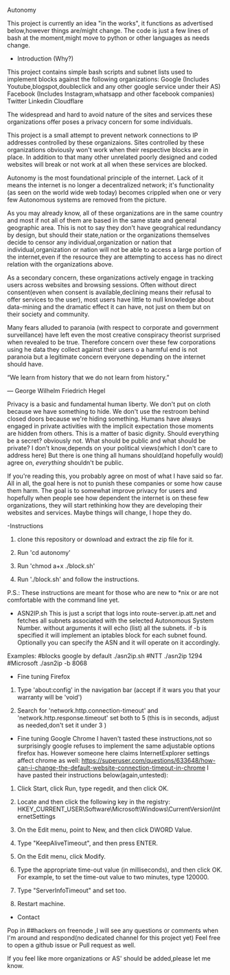 Autonomy 

This project is currently an idea "in the works", it functions as advertised below,however things are/might change. 
The code is just a few lines of bash at the moment,might move to python or other languages as needs change. 

- Introduction (Why?)

This project contains simple bash scripts and subnet lists used to implement blocks against the following organizations:
Google (Includes Youtube,blogspot,doubleclick and any other google service under their AS)
Facebook (Includes Instagram,whatsapp and other facebook companies)
Twitter
Linkedin
Cloudflare

The widespread and hard to avoid nature of the sites and services these organizations offer
poses a privacy concern for some individuals. 

This project is a small attempt to prevent network connections to IP addresses controlled
by these organizaions. Sites controlled by these organizations obviously won't work when their
respective blocks are in place. In addition to that many other unrelated poorly designed and coded
websites will break or not work at all when these services are blocked. 

Autonomy is the most foundational principle of the internet. 
Lack of it means the internet is no longer a decentralized network;
it's functionality (as seen on the world wide web today) becomes crippled 
when one or very few Autonomous systems are removed from the picture. 

As you may already know, all of these organizations are in the same country and most if not all 
of them are based in the same state and general geographic area. This is not to say they don't have
geograhical redundancy by design, but should their state,nation or the organizations themselves decide 
to censor any individual,organization or nation that individual,organization or nation will not be able to
access a large portion of the internet,even if the resource they are attempting to access has no direct relation 
with the organizations above. 

As a secondary concern, these organizations actively engage in tracking users across websites and browsing sessions.
Often without direct consent(even when consent is available,declining means their refusal to offer services to the user),
most users have little to null knowledge about data-mining and the dramatic effect it can have, not just on them but on their 
society and community. 

Many fears alluded to paranoia (with respect to corporate and government surveillance) have left even the most creative conspiracy theorist
surprised when revealed to be true. Therefore concern over these few corporations using he data they collect against their users o a harmful end
is not paranoia but a legitimate concern everyone depending on the internet should have. 


“We learn from history that we do not learn from history.”

― George Wilhelm Friedrich Hegel 

Privacy is a basic and fundamental human liberty. We don't put on cloth because we have something to hide.
We don't use the restroom behind closed doors because we're hiding something. Humans have always engaged in private 
activities with the implicit expectation those moments are hidden from others. This is a matter of basic dignity. 
Should everything be a secret? obviously not. What should be public and what should be private? I don't know,depends on your political views(which I don't care to address here)
But there is one thing all humans should(and hopefully would) agree on, *everything* shouldn't be public.

If you're reading this, you probably agree on most of what I have said so far. All in all, the goal here is not to punish these companies
or some how cause them harm. The goal is to somewhat improve privacy for users and hopefully when people see how dependent the internet is 
on these few organizations, they will start rethinking how they are developing their websites and services. Maybe things will change, I hope they do. 


-Instructions

1) clone this repository or download and extract the zip file for it. 

2) Run 'cd autonomy' 

3) Run 'chmod a+x ./block.sh'

4) Run './block.sh' and follow the instructions. 

P.S.: These instructions are meant for those who are new to *nix or are not comfortable with the command line yet. 

- ASN2IP.sh
 This is just a script that logs into route-server.ip.att.net and fetches all subnets associated with the selected Autonomous System Number.
 without arguments it will echo (list) all the subnets.
 if -b is specified it will implement an iptables block for each subnet found.
 Optionally you can specify the ASN and it will operate on it accordingly. 
 
 Examples:
	#blocks google by default
	./asn2ip.sh
	#NTT
	./asn2ip 1294 
	#Microsoft
	./asn2ip -b 8068
	
- Fine tuning Firefox

1) Type 'about:config' in the navigation bar (accept if it wars you that your warranty will be 'void')

2) Search for 'network.http.connection-timeout' and 'network.http.response.timeout' set both to 5 (this is in seconds, adjust as needed,don't set it under 3 )

- Fine tuning Google Chrome
 I haven't tasted these instructions,not so surprisingly google refuses to implement the same adjustable options firefox has.
 However someone here claims InternetExplorer settings affect chrome as well: https://superuser.com/questions/633648/how-can-i-change-the-default-website-connection-timeout-in-chrome
 I have pasted their instructions below(again,untested):
 
1) Click Start, click Run, type regedit, and then click OK.

2) Locate and then click the following key in the registry: HKEY_CURRENT_USER\Software\Microsoft\Windows\CurrentVersion\InternetSettings

3) On the Edit menu, point to New, and then click DWORD Value.

4) Type "KeepAliveTimeout", and then press ENTER.

5) On the Edit menu, click Modify.

6) Type the appropriate time-out value (in milliseconds), and then click OK. For example, to set the time-out value to two minutes, type 120000.

7) Type "ServerInfoTimeout" and set too.

8) Restart machine.

- Contact

Pop in ##hackers on freenode ,I will see any questions or comments when I'm around and respond(no dedicated channel for this project yet)
Feel free to open a github issue or Pull request as well. 

If you feel like more organizations or AS' should be added,please let me know. 
